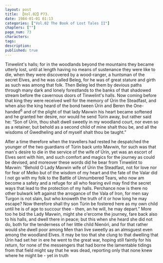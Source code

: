 ```yaml
---
layout: post
title: 【Vol.02】P73.
date: 1984-01-01 01:13
categories: ["Vol.02 The Book of Lost Tales II"]
chapters: [""]
page_num: 73
characters: 
tags: 
description: 
published: true
---
```


<p style="text-indent: 0;">
Tinwelint's halls; for in the woodlands beyond the mountains they became utterly lost, until at length having no means of sustenance they were like to die, when they were discovered by a wood-ranger, a huntsman of the secret Elves, and he was called Beleg, for he was of great stature and girth as such was among that folk. Then Beleg led them by devious paths through many dark and lonely forestlands to the banks of that shadowed stream before the cavernous doors of Tinwelint's halls. Now coming before that king they were received well for the memory of Úrin the Steadfast, and when also the king heard of the bond tween Úrin and Beren the One-handed<SUP>6</SUP> and of the plight of that lady Mavwin his heart became softened and he granted her desire, nor would he send Túrin away, but rather said he: “Son of Úrin, thou shalt dwell sweetly in my woodland court, nor even so as a retainer, but behold as a second child of mine shalt thou be, and all the wisdoms of Gwedheling and of myself shalt thou be taught.”
</p>

After a time therefore when the travellers had rested he despatched the younger of the two guardians of Túrin back unto Mavwin, for such was that man's desire to die in the service of the wife of Úrin, yet was an escort of Elves sent with him, and such comfort and magics for the journey as could be devised, and moreover these words did he bear from Tinwelint to Mavwin: “Behold O Lady Mavwin wife of Úrin the Steadfast, not for love nor for fear of Melko but of the wisdom of my heart and the fate of the Valar did I not go with my folk to the Battle of Unnumbered Tears, who now am become a safety and a refuge for all who fearing evil may find the secret ways that lead to the protection of my halls. Perchance now is there no other bulwark left against the arrogance of the Vala of Iron, for men say Turgon is not slain, but who knoweth the truth of it or how long he may escape? Now therefore shall thy son Túrin be fostered here as my own child until he is of age to succour thee - then, an he will, he may depart.” More too he bid the Lady Mavwin, might she o'ercome the journey, fare back also to his halls, and dwell there in peace; but this when she heard she did not do, both for the tenderness of her little child Nienóri, and for that rather would she dwell poor among Men than live sweetly as an almsguest even among the woodland Elves. It may be too that she clung to that dwelling that Úrin had set her in ere he went to the great war, hoping still faintly for his return, for none of the messengers that had borne the lamentable tidings from that field might say that he was dead, reporting only that none knew where he might be - yet in truth

